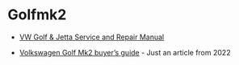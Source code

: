 # Golfmk2

- [VW Golf & Jetta Service and Repair Manual](https://ia804608.us.archive.org/23/items/haynes-golf-jetta-ii/Haynes-Golf-Jetta-II.pdf)

- [Volkswagen Golf Mk2 buyer’s guide](https://classicsworld.co.uk/guides/mk2-vw-golf-buying-guide/) - Just an article from 2022
